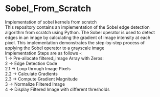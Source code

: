 # Sobel_From_Scratch
Implementation of sobel kernels from scratch <br />
This repository contains an implementation of the Sobel edge detection algorithm from scratch using Python. The Sobel operator is used to detect edges in an image by calculating the gradient of image intensity at each pixel. This implementation demonstrates the step-by-step process of applying the Sobel operator to a grayscale image<br />
Implementation Steps are as follows -:<br />
1 -> Pre-allocate filtered_image Array with Zeros:<br />
2 -> Edge Detection Code<br />
 2.1 -> Loop through Image Pixels<br />
 2.2 -> Calculate Gradients<br />
 2.3 -> Compute Gradient Magnitude<br />
3 -> Normalize Filtered Image<br />
4 -> Display Filtered Image with different thresholds<br />
